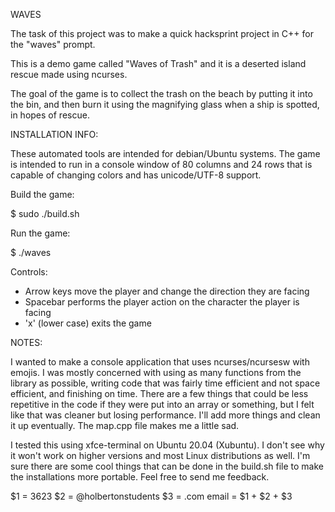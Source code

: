WAVES

The task of this project was to make a quick hacksprint project in C++ for the "waves" prompt.

This is a demo game called "Waves of Trash" and it is a deserted island rescue made using ncurses.

The goal of the game is to collect the trash on the beach by putting it into the bin, and then burn it using the magnifying glass when a ship is spotted, in hopes of rescue.

INSTALLATION INFO:

These automated tools are intended for debian/Ubuntu systems. The game is intended to run in a console window of 80 columns and 24 rows that is capable of changing colors and has unicode/UTF-8 support.

Build the game:

$ sudo ./build.sh

Run the game:

$ ./waves

Controls:

- Arrow keys move the player and change the direction they are facing
- Spacebar performs the player action on the character the player is facing
- 'x' (lower case) exits the game

NOTES:

I wanted to make a console application that uses ncurses/ncursesw with emojis. I was mostly concerned with using as many functions from the library as possible, writing code that was fairly time efficient and not space efficient, and finishing on time. There are a few things that could be less repetitive in the code if they were put into an array or something, but I felt like that was cleaner but losing performance. I'll add more things and clean it up eventually. The map.cpp file makes me a little sad.

I tested this using xfce-terminal on Ubuntu 20.04 (Xubuntu). I don't see why it won't work on higher versions and most Linux distributions as well. I'm sure there are some cool things that can be done in the build.sh file to make the installations more portable. Feel free to send me feedback.

$1 = 3623
$2 = @holbertonstudents
$3 = .com
email = $1 + $2 + $3
